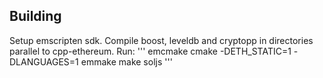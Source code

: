 ## Building

Setup emscripten sdk.
Compile boost, leveldb and cryptopp in directories parallel to cpp-ethereum.
Run:
'''
emcmake cmake  -DETH_STATIC=1 -DLANGUAGES=1
emmake make soljs
'''
